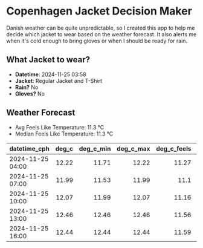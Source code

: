
# Copenhagen Jacket Decision Maker

Danish weather can be quite unpredictable, so I created this app to help me decide which jacket to wear based on the weather forecast. 
It also alerts me when it's cold enough to bring gloves or when I should be ready for rain.

## What Jacket to wear?

- **Datetime**: 2024-11-25 03:58
- **Jacket**: Regular Jacket and T-Shirt
- **Rain?** No
- **Gloves?** No

## Weather Forecast
- Avg Feels Like Temperature: 11.3 °C
- Median Feels Like Temperature: 11.3 °C

| datetime_cph     |   deg_c |   deg_c_min |   deg_c_max |   deg_c_feels | weather   | wind   | rain   |
|:-----------------|--------:|------------:|------------:|--------------:|:----------|:-------|:-------|
| 2024-11-25 04:00 |   12.22 |       11.71 |       12.22 |         11.27 | Clouds    | High   | None   |
| 2024-11-25 07:00 |   11.99 |       11.53 |       11.99 |         11.1  | Clouds    | High   | None   |
| 2024-11-25 10:00 |   12.07 |       11.99 |       12.07 |         11.16 | Clouds    | High   | None   |
| 2024-11-25 13:00 |   12.46 |       12.46 |       12.46 |         11.56 | Clouds    | High   | None   |
| 2024-11-25 16:00 |   12.44 |       12.44 |       12.44 |         11.59 | Clouds    | High   | None   |
        